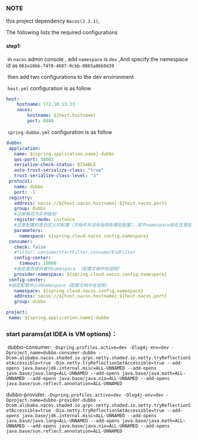 ### NOTE

this project dependency `Nacos(2.3.1)`,

The following lists the required configurations

#### step1:

​	in `nacos` admin console , add `namespace` is `dev`  ,And specify the namespace id as `061a16bb-74f0-4687-9cbb-0865a86b9d39`

​	then add two configurations to the dev environment

​	`host.yml` configuration is as follow

```yaml
host:
    hostname: 172.18.13.33
    nacos:
        hostname: ${host.hostname}
        port: 8848     
```

​	`spring-dubbo.yml` configuration is as follow

 ```yaml
dubbo:
  application:
    name: ${spring.application.name}-dubbo
    qos-port: 30002
    serialize-check-status: DISABLE
    auto-trust-serialize-class: "true"
    trust-serialize-class-level: "3"
  protocol:
    name: dubbo
    port: -1
  registry:
    address: nacos://${host.nacos.hostname}:${host.nacos.port}
    group: dubbo
    #注册模式为实例级别
    register-mode: instance
    #这里配置的是自定义的配置（文档中并没有指明有哪些配置），其中namespace就在这里配置
    parameters:
      namespace: ${spring.cloud.nacos.config.namespace}
  consumer:
    check: false
    #filter: consumerStartFilter,consumerEndFilter
    config-center:
      timeout: 10000
    #指定服务提供者的namespace （配置文档中有说明）
    provider-namespace: ${spring.cloud.nacos.config.namespace}  
  config-center:
  #指定配置中心的namespace（配置文档中有说明）
    namespace: ${spring.cloud.nacos.config.namespace}
    address: nacos://${host.nacos.hostname}:${host.nacos.port}
    group: dubbo

project:
  name: ${spring.application.name}-dubbo
 ```



### start params(at IDEA is VM options)：

​    dubbo-consumer: `-Dspring.profiles.active=dev -Dlog4j-env=dev -Dproject.name=dubbo-consumer-dubbo -Dcom.alibaba.nacos.shaded.io.grpc.netty.shaded.io.netty.tryReflectionSetAccessible=true -Dio.netty.tryReflectionSetAccessible=true --add-opens java.base/jdk.internal.misc=ALL-UNNAMED --add-opens java.base/java.lang=ALL-UNNAMED --add-opens java.base/java.math=ALL-UNNAMED --add-opens java.base/java.nio=ALL-UNNAMED --add-opens java.base/sun.reflect.annotation=ALL-UNNAMED`

   dubbo-provider: `-Dspring.profiles.active=dev -Dlog4j-env=dev -Dproject.name=dubbo-provider-dubbo -Dcom.alibaba.nacos.shaded.io.grpc.netty.shaded.io.netty.tryReflectionSetAccessible=true -Dio.netty.tryReflectionSetAccessible=true --add-opens java.base/jdk.internal.misc=ALL-UNNAMED --add-opens java.base/java.lang=ALL-UNNAMED --add-opens java.base/java.math=ALL-UNNAMED --add-opens java.base/java.nio=ALL-UNNAMED --add-opens java.base/sun.reflect.annotation=ALL-UNNAMED`



